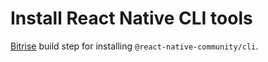 # Install React Native CLI tools

[Bitrise](https://bitrise.io) build step for installing `@react-native-community/cli`.
